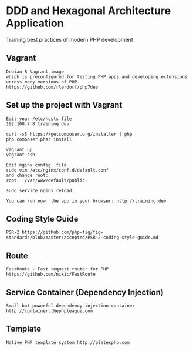 # DDD and Hexagonal Architecture Application
Training best practices of modern PHP development

## Vagrant
    Debian 8 Vagrant image
    which is preconfigured for testing PHP apps and developing extensions across many versions of PHP.
    https://github.com/rlerdorf/php7dev
    
## Set up the project with Vagrant
    Edit your /etc/hosts file  
    192.168.7.8 training.dev

    curl -sS https://getcomposer.org/installer | php
    php composer.phar install
    
    vagrant up
    vagrant ssh
    
    Edit nginx config. file
    sudo vim /etc/nginx/conf.d/default.conf
    and change root:
    root   /var/www/default/public;

    sudo service nginx reload 
    
    You can run now  the app in your browser: http://training.dev

## Coding Style Guide
    PSR-2 https://github.com/php-fig/fig-standards/blob/master/accepted/PSR-2-coding-style-guide.md

## Route
    FastRoute - Fast request router for PHP https://github.com/nikic/FastRoute
    
## Service Container (Dependency Injection)
    Small but powerful dependency injection container http://container.thephpleague.com
    
## Template    
    Native PHP template system http://platesphp.com
